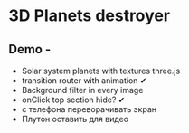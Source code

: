 # 3D Planets destroyer
## Demo - 



<ul>
<li> Solar system planets with textures three.js 
<li> transition router with animation ✔
<li> Background filter in every image
<li> onClick top section hide? ✔
<li> с телефона переворачивать экран 


<li> Плутон оставить для видео
</ul>
